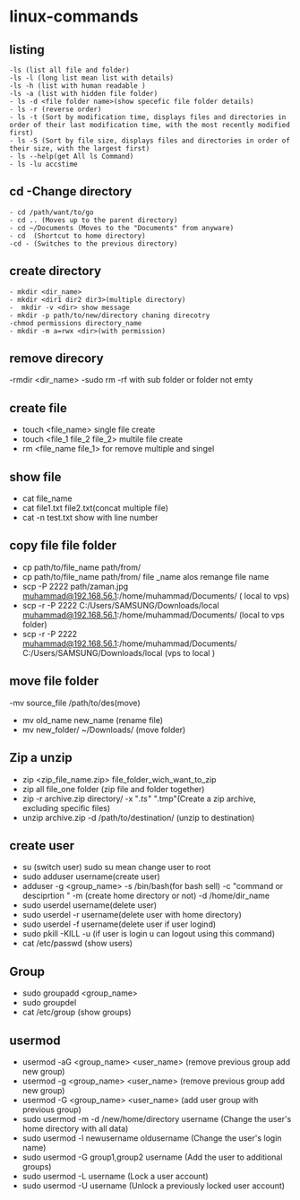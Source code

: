 # linux-commands
  ## listing
    -ls (list all file and folder)
    -ls -l (long list mean list with details)
    -ls -h (list with human readable )
    -ls -a (list with hidden file folder)
    - ls -d <file folder name>(show specefic file folder details)
    - ls -r (reverse order)
    - ls -t (Sort by modification time, displays files and directories in order of their last modification time, with the most recently modified first)
    - ls -S (Sort by file size, displays files and directories in order of their size, with the largest first)
    - ls --help(get All ls Command)
    - ls -lu accstime
 ## cd -Change directory
    - cd /path/want/to/go
    - cd .. (Moves up to the parent directory)
    - cd ~/Documents (Moves to the "Documents" from anyware)
    - cd  (Shortcut to home directory)
    -cd - (Switches to the previous directory)
## create directory
    - mkdir <dir_name>
    - mkdir <dir1 dir2 dir3>(multiple directory)
    -  mkdir -v <dir> show message
    - mkdir -p path/to/new/directory chaning direcotry
    -chmod permissions directory_name
    - mkdir -m a=rwx <dir>(with permission)
## remove direcory
  -rmdir <dir_name>
  -sudo rm -rf <directory/> with sub folder or folder not emty
## create  file 
   - touch <file_name> single file create
   - touch <file_1 file_2 file_2> multile file create
   - rm <file_name file_1> for remove multiple and singel
## show file 
  - cat file_name
  - cat file1.txt file2.txt(concat multiple file)
  - cat -n test.txt show with line number
## copy file file folder
  - cp path/to/file_name path/from/
  - cp path/to/file_name path/from/ file _name alos remange file name 
  - scp -P 2222 path/zaman.jpg muhammad@192.168.56.1:/home/muhammad/Documents/ ( local to vps)
  - scp -r -P 2222 C:/Users/SAMSUNG/Downloads/local muhammad@192.168.56.1:/home/muhammad/Documents/ (local to vps folder)
  - scp -r -P 2222 muhammad@192.168.56.1:/home/muhammad/Documents/ C:/Users/SAMSUNG/Downloads/local (vps to local )
## move file folder
  -mv source_file /path/to/des(move)
  - mv old_name new_name (rename file)
  - mv new_folder/ ~/Downloads/ (move folder)
## Zip a unzip
  - zip <zip_file_name.zip> file_folder_wich_want_to_zip
  - zip all file_one  folder (zip file and folder together)
  - zip -r archive.zip directory/ -x "*.ts" "*.tmp"(Create a zip archive, excluding specific files)
  - unzip archive.zip -d /path/to/destination/ (unzip to destination)
## create user 
   - su (switch user) sudo su  mean change user to root
   - sudo adduser username(create user)
   - adduser -g <group_name> -s /bin/bash(for bash sell) -c "command or desciprtion " -m (create home directory or not) -d /home/dir_name <username>
   - sudo userdel username(delete user)
   - sudo userdel -r username(delete user with home directory)
   - sudo userdel -f username(delete user if user logind)
   - sudo pkill -KILL -u <username> (if user is login u can logout using this command)
   - cat /etc/passwd (show users)
## Group 
  - sudo groupadd <group_name>
  - sudo groupdel <user name>
  - cat /etc/group (show groups)
## usermod
  - usermod -aG <group_name> <user_name> (remove previous group add new group)
  - usermod -g <group_name> <user_name> (remove previous group add new group)
  - usermod -G <group_name> <user_name> (add user group with previous group)
  - sudo usermod -m -d /new/home/directory username (Change the user's home directory with all data)
  -  sudo usermod -l newusername oldusername (Change the user's login name)
  -  sudo usermod -G group1,group2 username (Add the user to additional groups)
  -  sudo usermod -L username (Lock a user account)
  -  sudo usermod -U username (Unlock a previously locked user account)

